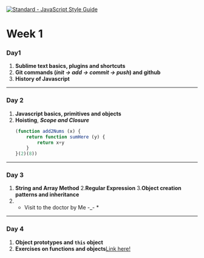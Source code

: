 [![Standard - JavaScript Style Guide](https://img.shields.io/badge/code%20style-standard-brightgreen.svg)](http://standardjs.com/)
# Week 1

### Day1

1. **Sublime text basics, plugins and shortcuts**
2. **Git commands (*init -> add -> commit -> push*) and github**
3. **History of Javascript**

---

### Day 2

1. **Javascript basics, primitives and objects**
2. **Hoisting**, ***Scope and Closure***
    ```javascript
    (function add2Nums (x) {
        return function sumHere (y) {
            return x+y
        }
    }(2)(8))
    ```

---

### Day 3

1. **String and Array Method**
2.**Regular Expression**
3.**Object creation patterns and inheritance**
4. * Visit to the doctor by Me -_- *

---

### Day 4

1. **Object prototypes and `this` object**
2. **Exercises on functions and objects**[Link here!](https://github.com/juanmaguitar/exercises-javascript/tree/master/07-exercises-functions)


